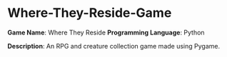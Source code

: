 # Where-They-Reside-Game

**Game Name**: Where They Reside
**Programming Language**: Python

**Description**: 
An RPG and creature collection game made using Pygame.
